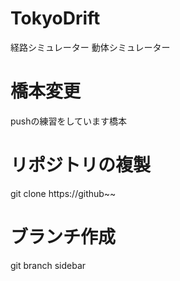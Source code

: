 # TokyoDrift
経路シミュレーター
動体シミュレーター
# 橋本変更
pushの練習をしています橋本

# リポジトリの複製
git clone https://github~~

# ブランチ作成
git branch sidebar

